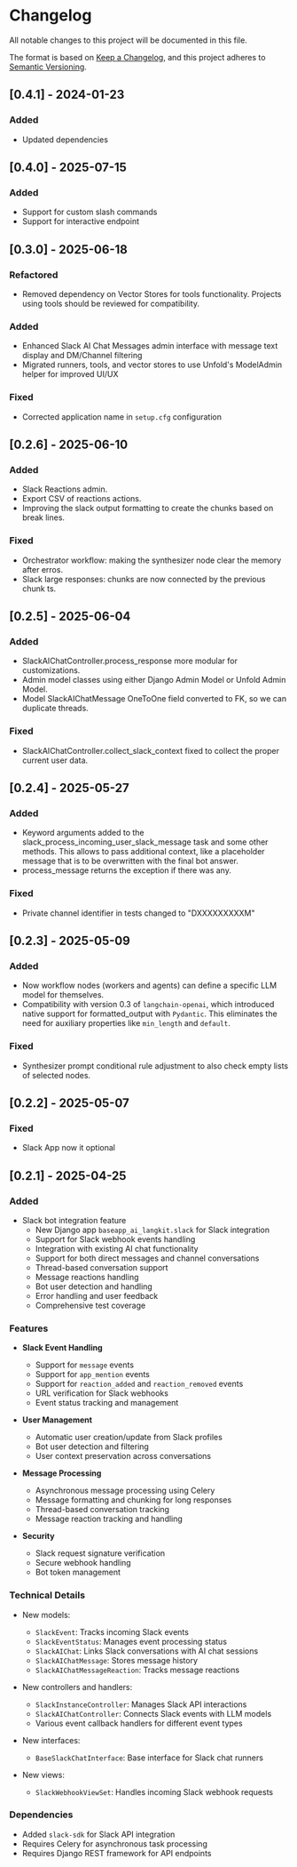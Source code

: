 # Changelog

All notable changes to this project will be documented in this file.

The format is based on [Keep a Changelog](https://keepachangelog.com/en/1.0.0/),
and this project adheres to [Semantic Versioning](https://semver.org/spec/v2.0.0.html).


## [0.4.1] - 2024-01-23

### Added

- Updated dependencies


## [0.4.0] - 2025-07-15

### Added

- Support for custom slash commands
- Support for interactive endpoint


## [0.3.0] - 2025-06-18

### Refactored

- Removed dependency on Vector Stores for tools functionality. Projects using tools should be reviewed for compatibility.

### Added

- Enhanced Slack AI Chat Messages admin interface with message text display and DM/Channel filtering
- Migrated runners, tools, and vector stores to use Unfold's ModelAdmin helper for improved UI/UX

### Fixed

- Corrected application name in `setup.cfg` configuration


## [0.2.6] - 2025-06-10

### Added

- Slack Reactions admin.
- Export CSV of reactions actions.
- Improving the slack output formatting to create the chunks based on break lines.

### Fixed

- Orchestrator workflow: making the synthesizer node clear the memory after erros.
- Slack large responses: chunks are now connected by the previous chunk ts.


## [0.2.5] - 2025-06-04

### Added

- SlackAIChatController.process_response more modular for customizations.
- Admin model classes using either Django Admin Model or Unfold Admin Model.
- Model SlackAIChatMessage OneToOne field converted to FK, so we can duplicate threads.

### Fixed

- SlackAIChatController.collect_slack_context fixed to collect the proper current user data.


## [0.2.4] - 2025-05-27

### Added

- Keyword arguments added to the slack_process_incoming_user_slack_message task and some other methods. This allows to pass additional context, like a placeholder message that is to be overwritten with the final bot answer.
- process_message returns the exception if there was any.

### Fixed

- Private channel identifier in tests changed to "DXXXXXXXXXM"


## [0.2.3] - 2025-05-09

### Added

- Now workflow nodes (workers and agents) can define a specific LLM model for themselves.
- Compatibility with version 0.3 of `langchain-openai`, which introduced native support for formatted_output with `Pydantic`. This eliminates the need for auxiliary properties like `min_length` and `default`.

### Fixed

- Synthesizer prompt conditional rule adjustment to also check empty lists of selected nodes.


## [0.2.2] - 2025-05-07

### Fixed

- Slack App now it optional


## [0.2.1] - 2025-04-25

### Added
- Slack bot integration feature
  - New Django app `baseapp_ai_langkit.slack` for Slack integration
  - Support for Slack webhook events handling
  - Integration with existing AI chat functionality
  - Support for both direct messages and channel conversations
  - Thread-based conversation support
  - Message reactions handling
  - Bot user detection and handling
  - Error handling and user feedback
  - Comprehensive test coverage

### Features
- **Slack Event Handling**
  - Support for `message` events
  - Support for `app_mention` events
  - Support for `reaction_added` and `reaction_removed` events
  - URL verification for Slack webhooks
  - Event status tracking and management

- **User Management**
  - Automatic user creation/update from Slack profiles
  - Bot user detection and filtering
  - User context preservation across conversations

- **Message Processing**
  - Asynchronous message processing using Celery
  - Message formatting and chunking for long responses
  - Thread-based conversation tracking
  - Message reaction tracking and handling

- **Security**
  - Slack request signature verification
  - Secure webhook handling
  - Bot token management

### Technical Details
- New models:
  - `SlackEvent`: Tracks incoming Slack events
  - `SlackEventStatus`: Manages event processing status
  - `SlackAIChat`: Links Slack conversations with AI chat sessions
  - `SlackAIChatMessage`: Stores message history
  - `SlackAIChatMessageReaction`: Tracks message reactions

- New controllers and handlers:
  - `SlackInstanceController`: Manages Slack API interactions
  - `SlackAIChatController`: Connects Slack events with LLM models
  - Various event callback handlers for different event types

- New interfaces:
  - `BaseSlackChatInterface`: Base interface for Slack chat runners

- New views:
  - `SlackWebhookViewSet`: Handles incoming Slack webhook requests

### Dependencies
- Added `slack-sdk` for Slack API integration
- Requires Celery for asynchronous task processing
- Requires Django REST framework for API endpoints
